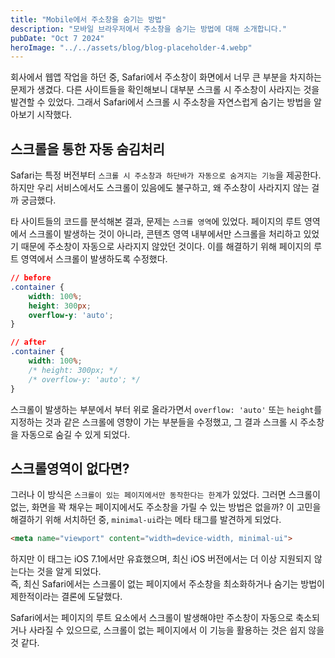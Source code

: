 ```yaml
---
title: "Mobile에서 주소창을 숨기는 방법"
description: "모바일 브라우저에서 주소창을 숨기는 방법에 대해 소개합니다."
pubDate: "Oct 7 2024"
heroImage: "../../assets/blog/blog-placeholder-4.webp"
---
```


회사에서 웹앱 작업을 하던 중, Safari에서 주소창이 화면에서 너무 큰 부분을 차지하는 문제가 생겼다. 
다른 사이트들을 확인해보니 대부분 스크롤 시 주소창이 사라지는 것을 발견할 수 있었다. 
그래서 Safari에서 스크롤 시 주소창을 자연스럽게 숨기는 방법을 알아보기 시작했다.

## 스크롤을 통한 자동 숨김처리
Safari는 특정 버전부터 `스크롤 시 주소창과 하단바가 자동으로 숨겨지는 기능`을 제공한다. 하지만 우리 서비스에서도 스크롤이 있음에도 불구하고, 왜 주소창이 사라지지 않는 걸까 궁금했다.

타 사이트들의 코드를 분석해본 결과, 문제는 `스크롤 영역`에 있었다. 
페이지의 루트 영역에서 스크롤이 발생하는 것이 아니라, 콘텐츠 영역 내부에서만 스크롤을 처리하고 있었기 때문에 주소창이 자동으로 사라지지 않았던 것이다. 
이를 해결하기 위해 페이지의 루트 영역에서 스크롤이 발생하도록 수정했다.
```css
// before
.container {
    width: 100%;
    height: 300px;
    overflow-y: 'auto';
}
```

```css
// after
.container {
    width: 100%;
    /* height: 300px; */
    /* overflow-y: 'auto'; */
}
```
스크롤이 발생하는 부분에서 부터 위로 올라가면서 `overflow: 'auto'` 또는 `height`를 지정하는 것과 같은 스크롤에 영향이 가는 부분들을 수정했고, 그 결과 스크롤 시 주소창을 자동으로 숨길 수 있게 되었다.

## 스크롤영역이 없다면?
그러나 이 방식은 `스크롤이 있는 페이지에서만 동작한다는 한계`가 있었다. 그러면 스크롤이 없는, 화면을 꽉 채우는 페이지에서도 주소창을 가릴 수 있는 방법은 없을까? 이 고민을 해결하기 위해 서치하던 중, `minimal-ui`라는 메타 태그를 발견하게 되었다.
```html
<meta name="viewport" content="width=device-width, minimal-ui">
```
하지만 이 태그는 iOS 7.1에서만 유효했으며, 최신 iOS 버전에서는 더 이상 지원되지 않는다는 것을 알게 되었다. <br/>
즉, 최신 Safari에서는 스크롤이 없는 페이지에서 주소창을 최소화하거나 숨기는 방법이 제한적이라는 결론에 도달했다.

Safari에서는 페이지의 루트 요소에서 스크롤이 발생해야만 주소창이 자동으로 축소되거나 사라질 수 있으므로, 스크롤이 없는 페이지에서 이 기능을 활용하는 것은 쉽지 않을 것 같다.
